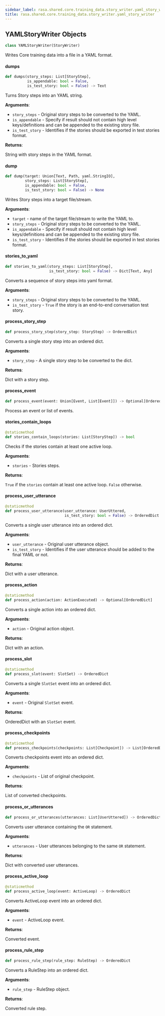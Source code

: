 ```yaml
---
sidebar_label: rasa.shared.core.training_data.story_writer.yaml_story_writer
title: rasa.shared.core.training_data.story_writer.yaml_story_writer
---
```

## YAMLStoryWriter Objects

```python
class YAMLStoryWriter(StoryWriter)
```

Writes Core training data into a file in a YAML format.

#### dumps

```python
def dumps(story_steps: List[StoryStep],
          is_appendable: bool = False,
          is_test_story: bool = False) -> Text
```

Turns Story steps into an YAML string.

**Arguments**:

- `story_steps` - Original story steps to be converted to the YAML.
- `is_appendable` - Specify if result should not contain
  high level keys/definitions and can be appended to
  the existing story file.
- `is_test_story` - Identifies if the stories should be exported in test stories
  format.
  

**Returns**:

  String with story steps in the YAML format.

#### dump

```python
def dump(target: Union[Text, Path, yaml.StringIO],
         story_steps: List[StoryStep],
         is_appendable: bool = False,
         is_test_story: bool = False) -> None
```

Writes Story steps into a target file/stream.

**Arguments**:

- `target` - name of the target file/stream to write the YAML to.
- `story_steps` - Original story steps to be converted to the YAML.
- `is_appendable` - Specify if result should not contain
  high level keys/definitions and can be appended to
  the existing story file.
- `is_test_story` - Identifies if the stories should be exported in test stories
  format.

#### stories\_to\_yaml

```python
def stories_to_yaml(story_steps: List[StoryStep],
                    is_test_story: bool = False) -> Dict[Text, Any]
```

Converts a sequence of story steps into yaml format.

**Arguments**:

- `story_steps` - Original story steps to be converted to the YAML.
- `is_test_story` - `True` if the story is an end-to-end conversation test story.

#### process\_story\_step

```python
def process_story_step(story_step: StoryStep) -> OrderedDict
```

Converts a single story step into an ordered dict.

**Arguments**:

- `story_step` - A single story step to be converted to the dict.
  

**Returns**:

  Dict with a story step.

#### process\_event

```python
def process_event(event: Union[Event, List[Event]]) -> Optional[OrderedDict]
```

Process an event or list of events.

#### stories\_contain\_loops

```python
@staticmethod
def stories_contain_loops(stories: List[StoryStep]) -> bool
```

Checks if the stories contain at least one active loop.

**Arguments**:

- `stories` - Stories steps.
  

**Returns**:

  `True` if the `stories` contain at least one active loop.
  `False` otherwise.

#### process\_user\_utterance

```python
@staticmethod
def process_user_utterance(user_utterance: UserUttered,
                           is_test_story: bool = False) -> OrderedDict
```

Converts a single user utterance into an ordered dict.

**Arguments**:

- `user_utterance` - Original user utterance object.
- `is_test_story` - Identifies if the user utterance should be added
  to the final YAML or not.
  

**Returns**:

  Dict with a user utterance.

#### process\_action

```python
@staticmethod
def process_action(action: ActionExecuted) -> Optional[OrderedDict]
```

Converts a single action into an ordered dict.

**Arguments**:

- `action` - Original action object.
  

**Returns**:

  Dict with an action.

#### process\_slot

```python
@staticmethod
def process_slot(event: SlotSet) -> OrderedDict
```

Converts a single `SlotSet` event into an ordered dict.

**Arguments**:

- `event` - Original `SlotSet` event.
  

**Returns**:

  OrderedDict with an `SlotSet` event.

#### process\_checkpoints

```python
@staticmethod
def process_checkpoints(checkpoints: List[Checkpoint]) -> List[OrderedDict]
```

Converts checkpoints event into an ordered dict.

**Arguments**:

- `checkpoints` - List of original checkpoint.
  

**Returns**:

  List of converted checkpoints.

#### process\_or\_utterances

```python
def process_or_utterances(utterances: List[UserUttered]) -> OrderedDict
```

Converts user utterance containing the `OR` statement.

**Arguments**:

- `utterances` - User utterances belonging to the same `OR` statement.
  

**Returns**:

  Dict with converted user utterances.

#### process\_active\_loop

```python
@staticmethod
def process_active_loop(event: ActiveLoop) -> OrderedDict
```

Converts ActiveLoop event into an ordered dict.

**Arguments**:

- `event` - ActiveLoop event.
  

**Returns**:

  Converted event.

#### process\_rule\_step

```python
def process_rule_step(rule_step: RuleStep) -> OrderedDict
```

Converts a RuleStep into an ordered dict.

**Arguments**:

- `rule_step` - RuleStep object.
  

**Returns**:

  Converted rule step.

